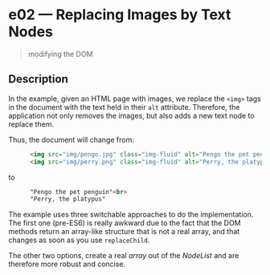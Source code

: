 # e02 &mdash; Replacing Images by Text Nodes
> modifying the DOM

## Description

In the example, given an HTML page with images, we replace the `<img>` tags in the document with the text held in their `alt` attribute. Therefore, the application not only removes the images, but also adds a new text node to replace them.

Thus, the document will change from:
```html
      <img src="img/pengo.jpg" class="img-fluid" alt="Pengo the pet penguin"><br>
      <img src="img/perry.png" class="img-fluid" alt="Perry, the platypus">
```

to 
```html
      "Pengo the pet penguin"<br>
      "Perry, the platypus"
```


The example uses three switchable approaches to do the implementation. The first one (pre-ES6) is really awkward due to the fact that the DOM methods return an array-like structure that is not a real array, and that changes as soon as you use `replaceChild`.

The other two options, create a real *array* out of the *NodeList* and are therefore more robust and concise.